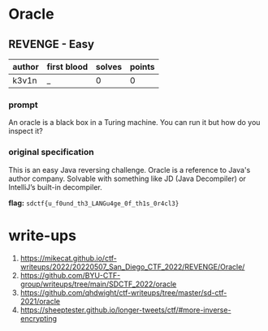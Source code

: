 # Oracle
## REVENGE - Easy
| author | first blood | solves | points |
|-------| --- | --- | --- |
| k3v1n | _ | 0 | 0 |
### prompt
An oracle is a black box in a Turing machine. You can run it but how do you inspect it?

### original specification
This is an easy Java reversing challenge. Oracle is a reference to Java's author company. Solvable with something like JD (Java Decompiler) or IntelliJ’s built-in decompiler.

**flag:** `sdctf{u_f0und_th3_LANGu4ge_0f_th1s_0r4cl3}`

# write-ups
1. https://mikecat.github.io/ctf-writeups/2022/20220507_San_Diego_CTF_2022/REVENGE/Oracle/
2. https://github.com/BYU-CTF-group/writeups/tree/main/SDCTF_2022/oracle
3. https://github.com/qhdwight/ctf-writeups/tree/master/sd-ctf-2021/oracle
4. https://sheeptester.github.io/longer-tweets/ctf/#more-inverse-encrypting